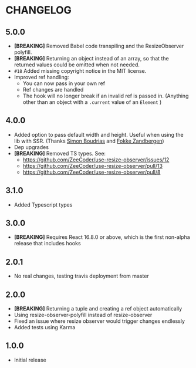 # CHANGELOG

## 5.0.0

- **[BREAKING]** Removed Babel code transpiling and the ResizeObserver polyfill.
- **[BREAKING]** Returning an object instead of an array, so that the returned
  values could be omitted when not needed.
- `#18` Added missing copyright notice in the MIT license.
- Improved ref handling:
  - You can now pass in your own ref
  - Ref changes are handled
  - The hook will no longer break if an invalid ref is passed in.
    (Anything other than an object with a `.current` value of an `Element` )

## 4.0.0

- Added option to pass default width and height. Useful when using the lib with
  SSR. (Thanks [Simon Boudrias](https://github.com/SBoudrias) and
  [Fokke Zandbergen](https://github.com/FokkeZB))
- Dep upgrades
- **[BREAKING]** Removed TS types. See:
  - https://github.com/ZeeCoder/use-resize-observer/issues/12
  - https://github.com/ZeeCoder/use-resize-observer/pull/13
  - https://github.com/ZeeCoder/use-resize-observer/pull/8

## 3.1.0

- Added Typescript types

## 3.0.0

- **[BREAKING]** Requires React 16.8.0 or above, which is the first non-alpha
  release that includes hooks

## 2.0.1

- No real changes, testing travis deployment from master

## 2.0.0

- **[BREAKING]** Returning a tuple and creating a ref object automatically
- Using resize-observer-polyfill instead of resize-observer
- Fixed an issue where resize observer would trigger changes endlessly
- Added tests using Karma

## 1.0.0

- Initial release
